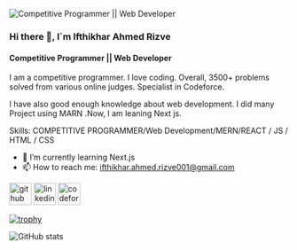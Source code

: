 ![Competitive Programmer || Web Developer ](https://media.licdn.com/dms/image/D5635AQH5GIYsRf3RjQ/profile-framedphoto-shrink_400_400/0/1701716318857?e=1702908000&v=beta&t=Gd483fYcmhVMW8WxAF7Ut9niTAzZ02ZTTIxdbUMH2jA)

### Hi there 👋, I`m Ifthikhar Ahmed Rizve
#### Competitive Programmer || Web Developer 


I am a competitive programmer. I love coding. Overall, 3500+ problems solved from various online judges. Specialist in Codeforce.

I have also good enough knowledge about web development.
I did many Project using MARN .Now, I am leaning Next js.

Skills: COMPETITIVE PROGRAMMER/Web Development/MERN/REACT / JS / HTML / CSS

- 🌱 I’m currently learning Next.js 
- 📫 How to reach me: ifthikhar.ahmed.rizve001@gmail.com 


[<img src='https://cdn.jsdelivr.net/npm/simple-icons@3.0.1/icons/github.svg' alt='github' height='40'>](https://github.com/2eg4rizve)  [<img src='https://cdn.jsdelivr.net/npm/simple-icons@3.0.1/icons/linkedin.svg' alt='linkedin' height='40'>](https://www.linkedin.com/in/www.linkedin.com/in/ifthikhar-ahmed-rizve-2787322a1/)  [<img src='https://cdn.jsdelivr.net/npm/simple-icons@3.0.1/icons/codeforces.svg' alt='codeforces' height='40'>](I_Am_Riz)  

[![trophy](https://github-profile-trophy.vercel.app/?username=2eg4rizve)](https://github.com/ryo-ma/github-profile-trophy)

![GitHub stats](https://github-readme-stats.vercel.app/api?username=2eg4rizve&show_icons=true)  


